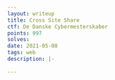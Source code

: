 ```yaml
---
layout: writeup
title: Cross Site Share
ctf: De Danske Cybermesterskaber
points: 997
solves: 
date: 2021-05-08
tags: web
description: |-
    
---
```

